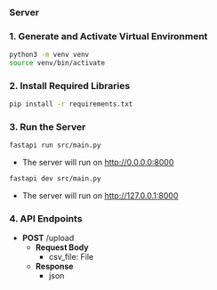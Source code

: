 ### Server ###

### 1. Generate and Activate Virtual Environment
```bash
python3 -m venv venv
source venv/bin/activate
```

### 2. Install Required Libraries
```bash
pip install -r requirements.txt
```

### 3. Run the Server
```bash
fastapi run src/main.py
```
- The server will run on http://0.0.0.0:8000

```bash
fastapi dev src/main.py
```
- The server will run on http://127.0.0.1:8000

### 4. API Endpoints
- **POST** /upload
  - **Request Body**
    - csv_file: File
  - **Response**
    - json
